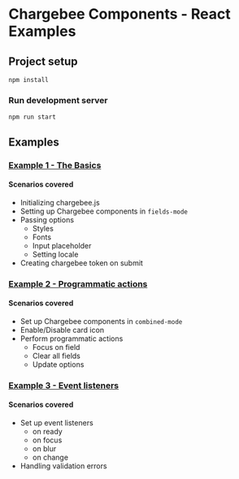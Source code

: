 # Chargebee Components - React Examples

## Project setup
```
npm install
```

### Run development server
```
npm run start
```

## Examples

### [Example 1 - The Basics](https://github.com/chargebee/chargebee-js/tree/component_examples/react-app/src/components/example1#readme)
#### Scenarios covered
  * Initializing chargebee.js
  * Setting up Chargebee components in `fields-mode`
  * Passing options
    * Styles
    * Fonts
    * Input placeholder
    * Setting locale
  * Creating chargebee token on submit

### [Example 2 - Programmatic actions](https://github.com/chargebee/chargebee-js/tree/component_examples/react-app/src/components/example2#readme)
#### Scenarios covered
  * Set up Chargebee components in `combined-mode`
  * Enable/Disable card icon
  * Perform programmatic actions
    * Focus on field
    * Clear all fields
    * Update options

### [Example 3 - Event listeners](https://github.com/chargebee/chargebee-js/tree/component_examples/react-app/src/components/example3#readme)
#### Scenarios covered
  * Set up event listeners
    * on ready
    * on focus
    * on blur
    * on change
  * Handling validation errors

